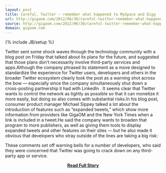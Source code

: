 ```yaml
---
layout: post
title: Careful, Twitter — remember what happened to MySpace and Digg
url: http://gigaom.com/2012/06/30/careful-twitter-remember-what-happened-to-myspace-and-digg/
source: http://gigaom.com/2012/06/30/careful-twitter-remember-what-happened-to-myspace-and-digg/
domain: gigaom.com
---
```

{% include JB/setup %}<p>Twitter sent some shock waves through the technology community with a blog post on Friday that talked about its plans for the future, and suggested that those plans don’t necessarily involve third-party services and apps.Although the company phrased its statement as a move designed to standardize the experience for Twitter users, developers and others in the broader Twitter ecosystem clearly took the post as a warning shot across the bow — especially since the company simultaneously shut down a cross-posting partnership it had with LinkedIn . It seems clear that Twitter wants to control the network as tightly as possible so that it can monetize it more easily, but doing so also comes with substantial risks.In his blog post, consumer product manager Michael Sippey talked a lot about the introduction of features such as “expanded tweets,” which show more information from providers like GigaOM and the New York Times when a link is included in a tweet.He said the company wants to broaden that program to more publishers, as well as giving them tools to display expanded tweets and other features on their sites — but he also made it obvious that developers who stray outside of the lines are taking a big risk:

These comments set off warning bells for a number of developers, who said they were concerned that Twitter was going to crack down on any third-party app or service.</p>
<center><p><a href="http://gigaom.com/2012/06/30/careful-twitter-remember-what-happened-to-myspace-and-digg/" style='padding:25px; font-sze:18px; font-weight: bold;'>Read Full Story</a></p></center>

